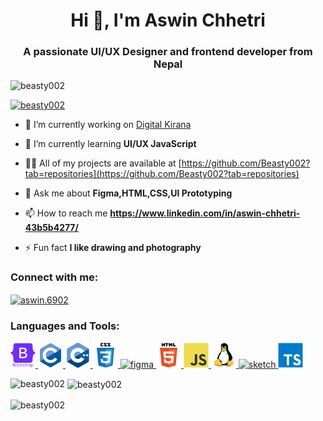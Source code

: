 <h1 align="center">Hi 👋, I'm Aswin Chhetri</h1>
<h3 align="center">A passionate UI/UX Designer and frontend developer from Nepal</h3>
 </p><p align="left"> <img src="https://komarev.com/ghpvc/?username=beasty002&label=Profile%20views&color=0e75b6&style=flat" alt="beasty002" /> </p>

<p align="left"> <a href="https://github.com/ryo-ma/github-profile-trophy"><img src="https://github-profile-trophy.vercel.app/?username=beasty002" alt="beasty002" /></a> </p>

- 🔭 I’m currently working on [Digital Kirana](https://github.com/Beasty002/DigitalKirana)

- 🌱 I’m currently learning **UI/UX JavaScript**

- 👨‍💻 All of my projects are available at [https://github.com/Beasty002?tab=repositories](https://github.com/Beasty002?tab=repositories)

- 💬 Ask me about **Figma,HTML,CSS,UI Prototyping**

- 📫 How to reach me **https://www.linkedin.com/in/aswin-chhetri-43b5b4277/**

- ⚡ Fun fact **I like drawing and photography**

<h3 align="left">Connect with me:</h3>
<p align="left">
<a href="https://instagram.com/aswin.6902" target="blank"><img align="center" src="https://raw.githubusercontent.com/rahuldkjain/github-profile-readme-generator/master/src/images/icons/Social/instagram.svg" alt="aswin.6902" height="30" width="40" /></a>
</p>

<h3 align="left">Languages and Tools:</h3>
<p align="left"> <a href="https://getbootstrap.com" target="_blank" rel="noreferrer"> <img src="https://raw.githubusercontent.com/devicons/devicon/master/icons/bootstrap/bootstrap-plain-wordmark.svg" alt="bootstrap" width="40" height="40"/> </a> <a href="https://www.cprogramming.com/" target="_blank" rel="noreferrer"> <img src="https://raw.githubusercontent.com/devicons/devicon/master/icons/c/c-original.svg" alt="c" width="40" height="40"/> </a> <a href="https://www.w3schools.com/cpp/" target="_blank" rel="noreferrer"> <img src="https://raw.githubusercontent.com/devicons/devicon/master/icons/cplusplus/cplusplus-original.svg" alt="cplusplus" width="40" height="40"/> </a> <a href="https://www.w3schools.com/css/" target="_blank" rel="noreferrer"> <img src="https://raw.githubusercontent.com/devicons/devicon/master/icons/css3/css3-original-wordmark.svg" alt="css3" width="40" height="40"/> </a> <a href="https://www.figma.com/" target="_blank" rel="noreferrer"> <img src="https://www.vectorlogo.zone/logos/figma/figma-icon.svg" alt="figma" width="40" height="40"/> </a> <a href="https://www.w3.org/html/" target="_blank" rel="noreferrer"> <img src="https://raw.githubusercontent.com/devicons/devicon/master/icons/html5/html5-original-wordmark.svg" alt="html5" width="40" height="40"/> </a> <a href="https://developer.mozilla.org/en-US/docs/Web/JavaScript" target="_blank" rel="noreferrer"> <img src="https://raw.githubusercontent.com/devicons/devicon/master/icons/javascript/javascript-original.svg" alt="javascript" width="40" height="40"/> </a> <a href="https://www.linux.org/" target="_blank" rel="noreferrer"> <img src="https://raw.githubusercontent.com/devicons/devicon/master/icons/linux/linux-original.svg" alt="linux" width="40" height="40"/> </a> <a href="https://www.sketch.com/" target="_blank" rel="noreferrer"> <img src="https://www.vectorlogo.zone/logos/sketchapp/sketchapp-icon.svg" alt="sketch" width="40" height="40"/> </a> <a href="https://www.typescriptlang.org/" target="_blank" rel="noreferrer"> <img src="https://raw.githubusercontent.com/devicons/devicon/master/icons/typescript/typescript-original.svg" alt="typescript" width="40" height="40"/> </a> </p>

<p><img align="left" src="https://github-readme-stats.vercel.app/api/top-langs?username=beasty002&show_icons=true&locale=en&layout=compact" alt="beasty002" /></p>

<p>&nbsp;<img align="center" src="https://github-readme-stats.vercel.app/api?username=beasty002&show_icons=true&locale=en" alt="beasty002" /></p>

<p><img align="center" src="https://github-readme-streak-stats.herokuapp.com/?user=beasty002&" alt="beasty002" /></p>
